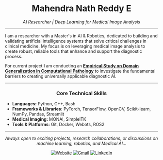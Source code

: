 <!--

<h1 align="center">👋 Hello, I'm <span style="color:#4F46E5;">Mahendra Nath Reddy</span></h1> 
<p align="center"><em>An AI & Robotics enthusiast passionate about applying machine learning to real-world problems in autonomous systems, healthcare, and robotics.</em></p> 


---

### 🔍 About Me  

- I am a researcher and engineer specialising in medical AI and robotics, completing my MSc at the University of Hertfordshire. My primary focus is on developing systems that integrate AI & Deep learning-based image analysis with robotic control for applications in diagnostics and computer-assisted surgery.
 - 🎓 **MSc Artificial Intelligence & Robotics with Advanced Research** — *University of Hertfordshire (UK)*  
- 💻 **B.Tech Computer Science & Engineering** — *REVA University (India)*
- 🏎️ **Localization Lead** @ *UH Racing Autonomous (UHRA)*  
- 🔐 **External Research Collaborator** @ *SPRITZ Security & Privacy Research Group, University of Padova, Italy (Jan–Jun 2024)*  
- 🖊 I write on [**Medium**](https://medium.com/me/stories/public) about AI & ML, Robotics, and Research  
- 🧠 AI Researcher focused on **Medical Imaging**,and **Medical Robotics**

---

### 🚀 Ongoing Projects  
  
- 🛣️ **Localization for Autonomous Racing Cars** — *UH Racing Autonomous* 
- 🌿 **Plant Disease Detection & Classification** using Deep Learning   

---

### 🏅 Awards & Achievements  

- 🥈 **Honorary Award**, IEEE VTS Innovation Challenge – UAV Communications *(2020)*  
- 🥉 **Go Herts Silver & Gold Awards** *(2024, 2025)*  
- 🤖 **RoboCup 2024**, Netherlands – *Participant*  
- 🚗 **BMW Summer School 2024**, Germany – *Selected Participant*  

---

### 👥 Leadership  

- 🎓 Student Ambassador, University of Hertfordshire (2023)
- 👨‍🔬 Chair, IEEE Student Branch & VTS SBC, REVA University (2021)
- 💡 Vice-Chair, ACM Student Chapter, REVA University (2021)
- 🌐 Student Branch Associate, AISYWLC (2021)
- 🛠 Secretary, IEEE VTS SBC, REVA University (2020)  

---

### 🛠️ Technologies & Tools  

<p align="center">
  <img src="https://img.shields.io/badge/Python-3670A0?style=for-the-badge&logo=python&logoColor=ffdd54"/>
  <img src="https://img.shields.io/badge/C++-%2300599C.svg?style=for-the-badge&logo=c%2B%2B&logoColor=white"/>
  <img src="https://img.shields.io/badge/ROS-22314E?style=for-the-badge&logo=ros&logoColor=white"/>
  <img src="https://img.shields.io/badge/HTML5-%23E34F26.svg?style=for-the-badge&logo=html5&logoColor=white"/>
  <img src="https://img.shields.io/badge/CSS3-%231572B6.svg?style=for-the-badge&logo=css3&logoColor=white"/>
</p>
<p align="center">
  <img src="https://img.shields.io/badge/TensorFlow-%23FF6F00.svg?style=for-the-badge&logo=TensorFlow&logoColor=white"/>
  <img src="https://img.shields.io/badge/PyTorch-%23EE4C2C.svg?style=for-the-badge&logo=PyTorch&logoColor=white"/>
  <img src="https://img.shields.io/badge/OpenCV-%23white.svg?style=for-the-badge&logo=opencv&logoColor=white"/>
  <img src="https://img.shields.io/badge/Raspberry_Pi-C51A4A?style=for-the-badge&logo=Raspberry-Pi"/>
  <img src="https://img.shields.io/badge/Unity-%23000000.svg?style=for-the-badge&logo=unity&logoColor=white"/>
</p>
<p align="center">
  <img src="https://img.shields.io/badge/NumPy-%23013243.svg?style=for-the-badge&logo=numpy&logoColor=white"/>
  <img src="https://img.shields.io/badge/Pandas-%23150458.svg?style=for-the-badge&logo=pandas&logoColor=white"/>
  <img src="https://img.shields.io/badge/scikit--learn-%23F7931E.svg?style=for-the-badge&logo=scikit-learn&logoColor=white"/>
  <img src="https://img.shields.io/badge/Matplotlib-%23ffffff.svg?style=for-the-badge&logo=Matplotlib&logoColor=black"/>
  <img src="https://img.shields.io/badge/SciPy-%230C55A5.svg?style=for-the-badge&logo=scipy&logoColor=white"/>
</p>
<p align="center">
  <img src="https://img.shields.io/badge/GitHub-%23121011.svg?style=for-the-badge&logo=github&logoColor=white"/>
  <img src="https://img.shields.io/badge/Git-%23F05033.svg?style=for-the-badge&logo=git&logoColor=white"/>
  <img src="https://img.shields.io/badge/Bitbucket-%230047B3.svg?style=for-the-badge&logo=bitbucket&logoColor=white"/>
  <img src="https://img.shields.io/badge/LaTeX-%23008080.svg?style=for-the-badge&logo=latex&logoColor=white"/>
  <img src="https://img.shields.io/badge/Canva-%2300C4CC.svg?style=for-the-badge&logo=Canva&logoColor=white"/>
  <img src="https://img.shields.io/badge/Figma-%23F24E1E.svg?style=for-the-badge&logo=figma&logoColor=white"/>
</p>  

---

### 📊 GitHub Stats

<p align="center">
  <img src="https://github-readme-stats.vercel.app/api?username=ml-mahendra&theme=dark&hide_border=false&include_all_commits=false&count_private=false" />
  <br/>
  <img src="https://nirzak-streak-stats.vercel.app/?user=ml-mahendra&theme=dark&hide_border=false" />
  <br/>
  <img src="https://github-readme-stats.vercel.app/api/top-langs/?username=ml-mahendra&theme=dark&hide_border=false&layout=compact" />



---

### 🤝 Let’s Connect!  

<em>Always open to exciting projects, research collaborations, or discussions on machine learning, robotics, and healthcare AI.</em>  

<p align="center">
  <a href="https://mahendranath.in/contact/"><img alt="Website" src="https://img.shields.io/badge/Website-46a2f1.svg?&style=for-the-badge"/></a>
  <a href="mailto:ml.mahendranath@gmail.com"><img alt="Gmail" src="https://img.shields.io/badge/Gmail-D14836?style=for-the-badge" /></a>
  <a href="https://discord.com/users/mahe29"><img alt="Discord" src="https://img.shields.io/badge/Discord-%237289DA.svg?&style=for-the-badge" /></a>
  <a href="https://www.linkedin.com/in/mahendranath-reddy-e/"><img alt="LinkedIn" src="https://img.shields.io/badge/LinkedIn-0077B5?style=for-the-badge" /></a>
</p> -->

<!-- 
### Core Competencies

*   **Languages:** Python, C++, Bash
*   **Frameworks & Libraries:** Tensorflow, PyTorch, ROS2, OpenCV, MONAI, NumPy, Pandas, Scikit-learn
*   **Tools & Platforms:** Git, Docker, Webots/Gazebo, Linux

To see a detailed breakdown of my projects and research, please visit my **[personal website](https://mahendranath.in)**.

-->

<h1 align="center">Mahendra Nath Reddy E</h1> 
<p align="center"><em>AI Researcher | Deep Learning for Medical Image Analysis</em></p>

---
<!--
I am an independent AI researcher with a Master’s in Artificial Intelligence & Robotics from the University of Hertfordshire. I specialise in medical image analysis and explore how machine learning can tackle complex challenges in medicine. My work leverages deep learning to build tools that enhance diagnostics, clinical procedures and support computer-assisted surgical procedures. -->

I am a researcher with a Master's in AI & Robotics, dedicated to building and validating artificial intelligence systems that solve critical challenges in clinical medicine. My focus is on leveraging medical image analysis to create robust, reliable tools that enhance and support the diagnostic process.

For current project I am conducting an **[Empirical Study on Domain Generalization in Computational Pathology](https://github.com/ml-mahendra/medical-Image-Segmentation-dspc)**  to investigate the fundamental barriers to creating universally applicable diagnostic AI.

---
<!--
<h3 align="center">Tech Stack & Tools</h3> 
<p align="center">
  <img src="https://img.shields.io/badge/Python-3670A0?style=for-the-badge&logo=python&logoColor=ffdd54"/>
  <img src="https://img.shields.io/badge/PyTorch-EE4C2C?style=for-the-badge&logo=PyTorch&logoColor=white"/>
  <img src="https://img.shields.io/badge/TensorFlow-FF6F00?style=for-the-badge&logo=TensorFlow&logoColor=white"/>
  <img src="https://img.shields.io/badge/ROS2-22314E?style=for-the-badge&logo=ROS&logoColor=white"/>
  <img src="https://img.shields.io/badge/OpenCV-5C3EE8?style=for-the-badge&logo=opencv&logoColor=white"/>
  <img src="https://img.shields.io/badge/Docker-2496ED?style=for-the-badge&logo=docker&logoColor=white"/>
  <img src="https://img.shields.io/badge/C++-00599C?style=for-the-badge&logo=c%2B%2B&logoColor=white"/>
  <img src="https://img.shields.io/badge/Bash-4EAA25?style=for-the-badge&logo=gnu-bash&logoColor=white"/>
  <img src="https://img.shields.io/badge/NumPy-013243?style=for-the-badge&logo=numpy&logoColor=white"/>
  <img src="https://img.shields.io/badge/Pandas-150458?style=for-the-badge&logo=pandas&logoColor=white"/>
  <img src="https://img.shields.io/badge/Webots-4B9CD3?style=for-the-badge&logo=webots&logoColor=white"/>
  <img src="https://img.shields.io/badge/Streamlit-FF4B4B?style=for-the-badge&logo=streamlit&logoColor=white"/>
  <img src="https://img.shields.io/badge/Git-F05032?style=for-the-badge&logo=git&logoColor=white"/>
  <img src="https://img.shields.io/badge/Linux-FCC624?style=for-the-badge&logo=linux&logoColor=black"/>
</p>
-->
<h3 align="center">Core Technical Skills</h3>

- **Languages:** Python, C++, Bash  
- **Frameworks & Libraries:** PyTorch, TensorFlow, OpenCV, Scikit-learn, NumPy, Pandas, Streamlit
- **Medical Imaging:** MONAI, SimpleITK
- **Tools & Platforms:** Git, Docker, Webots, ROS2  

---

<p align="center"><em>Always open to exciting projects, research collaborations, or discussions on machine learning, robotics, and Medical AI... </em></p>

<p align="center">
  <a href="https://mahendranath.in/"><img alt="Website" src="https://img.shields.io/badge/Website-46a2f1.svg?&style=for-the-badge"/></a>
  <a href="mailto:ml.mahendranath@gmail.com"><img alt="Gmail" src="https://img.shields.io/badge/Gmail-D14836?style=for-the-badge" /></a>
  <a href="https://www.linkedin.com/in/mahendranath-reddy-e/"><img alt="LinkedIn" src="https://img.shields.io/badge/LinkedIn-0077B5?style=for-the-badge" /></a>
</p>

